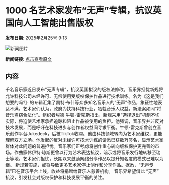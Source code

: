 # 1000 名艺术家发布“无声”专辑，抗议英国向人工智能出售版权

**发布日期**: 2025年2月25号 9:13

![新闻图片](https://pic.chinaz.com/picmap/thumb/202406061628284261_1.jpg)

**新闻链接**: [点击查看原文](https://www.aibase.com/zh/news/15673)

## 内容

千名音乐家近日发布“无声专辑”，抗议英国拟议的版权法修改。音乐界担忧新规将允许科技公司未经许可、无偿使用受版权保护作品进行技术训练。名为《这是我们想要的吗?》的专辑汇集了凯特·布什等众多知名音乐人的“无声”作品，象征性地表达不满。艺术家们认为，政府为扶持科技行业，牺牲音乐人权益，新法案如同“将音乐盗窃合法化”。组织者埃德·牛顿-雷克斯指出，新规采用“选择退出”机制不切实际，将迫使艺术家承担追踪和阻止作品被使用的负担。他强调，音乐界并非反对技术发展，而是呼吁在科技进步与创作者权益间寻求平衡。牛顿-雷克斯曾创立音乐创作平台Jukedeck，后被TikTok收购。他由科技领域转向为艺术家维权，更能理解双方立场。他发起的反对未经许可技术训练的请愿已获数万签名，显示艺术家群体对此问题的普遍担忧。音乐家们正考虑将创作重心转向版权保护更完善的市场。作曲家休伊特·琼斯更曾以行为艺术表达抗议，暗示或将音乐发行地转移至瑞士等地。艺术家们担忧，长期以来鼓励网络分享作品以提升知名度的模式已难以为继。 新规若实施，或将导致更多艺术家停止创作和分享作品。据悉，“无声专辑”已在音乐平台上线，收益将捐赠给音乐人慈善机构。 音乐界希望借此 “无声” 抗议，引发社会对版权保护和科技发展平衡的关注。

